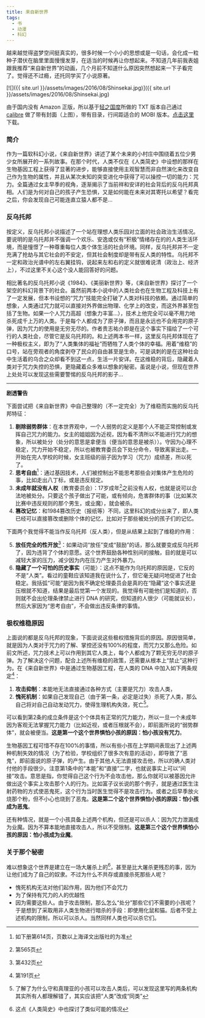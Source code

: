```yaml
---
title: 来自新世界
tags:
  - 书
  - 动漫
  - 科幻
---
```


越来越觉得盗梦空间挺真实的，很多时候一个小小的思想或是一句话，会化成一粒种子潜伏在脑里里面慢慢发芽，在适当的时候再让你想起来。不知道几年前我表姐跟我推荐“来自新世界”的动画，几个月前不知道什么原因突然想起来一下子看完了。觉得还不过瘾，还托同学买了小说原著。

[![]({{ site.url }}/assets/images/2016/08/Shinsekai.jpg)]({{ site.url }}/assets/images/2016/08/Shinsekai.jpg)

由于国内没有 Amazon 正版，所以基于[轻之国度](https://www.lightnovel.cn/thread-802163-1-1.html)所做的 TXT 版本自己通过 [calibre](http://calibre-ebook.com/) 做了带有封面（上图），带有目录，行间距适合的 MOBI 版本。[点击这里](https://www.dropbox.com/s/21rkuffrajr1e65/Shinsekai.mobi)下载。

### 简介

作为一篇软科幻小说，《来自新世界》讲述了某个未来的小村庄中围绕着五位少男少女所展开的一系列故事。在那个时代，人类不仅在《人类简史》中设想的那样在生物基因工程上获得了显著的进步，能够直接使用主观智慧而非自然演化来改变自己作为生物的属性，并且从某次未知的突变进化中获得了可以操控一切的能力：咒力。全篇通过女主早季的视角，逐渐揭示了当前祥和安详的社会背后的反乌托邦真相。人们是为何对自己的孩子产生恐惧，又是如何能在未来对其寄托以希望？看完之后，你会发现自己可能连直立猿人都不是...

### 反乌托邦

按定义，反乌托邦小说描述了一个站在理想人类乐园对立面的社会政治生活情况。要说明的是乌托邦并不强调一个欢乐、安逸或仅有“积极”情绪存在的的人类生活环境，而是憧憬了一种尊重每位人类个体生活的社会环境。同样，反乌托邦并不一定充满了抢劫与其它社会的不安定，但其社会制度却是带有反人类的特性。乌托邦不一定和政治光谱中的左右翼挂钩，说起来左和右的定义就很难说清（政治上、经济上），不过这里不关心这个没人能回答好的问题。

相比著名的反乌托邦小说《1984》、《美丽新世界》等，《来自新世界》探讨了一个架空的科幻背景下的社会。虽然前两本小说中的人类社会也在生物工程及科技上有了一定发展，但本书设想的“咒力”技能完全打破了人类对科技的依赖。通过简单的想象，人类通过咒力就可以直接对外界做出物理、化学上的改变，而这外界甚至包括了生物。如果一个人咒力高超（想象力丰富...），技术上他完全可以毫不用力地杀死成千上万的人类。于是每个人都成为了原子弹，而且是永远也不会用完的原子弹，因为咒力的使用是无穷无尽的。作者贵志祐介即是在这个事实下描绘了一个可行的人类社会，尽管它是反乌托邦的。和上述两本书一样，这里反乌托邦体现在了一种极权主义，即为了“人类集体的福祉”而牺牲了人类个体的幸福。用着“维稳”的口号，站在旁观者的角度剥夺了民众的自由甚至是生命，可是讽刺的是在这种社会中生活着的乌合之众却看不到这一点，生活一片安详。在这维稳的背后，隐藏着人类对于咒力失控的恐惧，更隐藏着众多难以想象的秘密。虽说是小说，但现在世界上处处可以发现这些需要警惕的反乌托邦的影子...

---

**剧透警告**

下面尝试把《来自新世界》中自己整理的（不一定完全）为了维稳而实施的反乌托邦特征：

1. **剔除弱势群体**：在本世界观中，一个人弱势的定义是那个人不能正常控制或发挥自己咒力的能力。女主的姐姐因为近视，因为看不清所以不能进行咒力的想象，所以被处分（处分的意思是拿便当（便当的意思是被杀））。守因为心理不稳定，咒力开始不稳定，所以也被教育委员会下处分命令，导致离家出走。一开始在完人学校的时候，女主班级的丽子因为学习（咒力）成绩差，所以死了。
2. **思考自由**[^1]：通过基因技术，人们被控制出不能思考那些会对集体产生危险的事，比如走出八丁标，或是违反规定。
3. **未成年就没有人权**（教育委员会）：17岁成年[^2]之前没有人权，也就是说可以合法地被处分。只要这个孩子做出了可能，或有倾向，危害群体的事（比如某次比赛中违反规则的那个男生，或业魔），就会被杀。
4. **篡改记忆**：和1984篡改历史（报纸等）不同，这里科幻的成分出来了，即人类已经可以直接篡改或删除个体的记忆，比如对于那些被处分的孩子们的记忆。

下面两个我觉得不能当作反乌托邦（反人类），但是从结果上起到了维稳的作用：

5. **放任完全的性开放**[^3]：如果动词“放任”变成“鼓励”的话，那么就要变成反乌托邦了，因为违背了个体的意愿。这个世界鼓励各种性别间的接触，目的就是可以减轻大家的压力，减少因为内在压力产生对外暴力。
6. **隐藏了一个可怕的历史事实**（可能）：这点不能作为乌托邦的原因是，它反的不是“人类”。看过的童鞋应该知道我在说什么了，但它毫无疑问地促进了社会稳定。我括弧“可能”是因为我不确定伦理委员会是真的在“隐藏”这个事实还是压根就不知道，结果是最后觉第一个发现的。我觉得有可能他们是知道的，否则就不会出伦理条律禁止进行 DNA 的研究，但知道的人很少（可能就议长），然后大家因为“思考自由”，不会做出违反条律的事情。

### 极权维稳原因

上面说的都是反乌托邦的现象，下面说说这些极权措施背后的原因。原因很简单，就是因为人类对于咒力的了解、掌控还没有100%的程度，而咒力又那么危险。如前文所述，咒力技术上可以作用到其它人类上，每个人都成为了颗无穷无尽的原子弹。为了解决这个问题，配合上述所有维稳的政策，还需要从根本上“禁止”这种行为。在《来自新世界》中是通过生物基因工程，在人类的 DNA 中加入如下两条规定[^4]：

1. **攻击抑制**：本能地无法直接通过各种方式（主要是咒力）攻击人类，
2. **愧死机制**：如果自己发现自己（由于第一条，必定是过失）杀死了人类，那么自己将对自己自动发动咒力，使得生理机构失效，死亡[^5]。

可以看到第2条的成立条件是这个个体具有正常的咒力能力，所以一旦一个未成年因为客观无法掌握咒力能力（比如近视，或者压根就不会），即前面所说的“弱势群体”，就会被便当。**这是第一个这个世界惧怕小孩的原因：怕小孩没有咒力**。

生物基因工程可惜不存在100%的事情，所以有些小孩在上学期间表现出了上述两种机制失效的情况（为了检验，学校组织了很多次有意的活动），即导致了“恶鬼”，即前面说的原子弹，的产生。由于其他人无法直接攻击他，所以的确人类对付他的手段很少。注意第1条中的“本能”和“直接”二字，也就说事实上可以“间接”攻击。意思是指，你觉得自己这个行为不会攻击他，那么你就可以被基因允许做出这个事实上攻击那个人的行为。比如富子议长说的那个例子，就是通过医生注射药物的方式使恶鬼死，这个行为当时医生觉得不是攻击行为。或者之后早季放火烧那个粉，但不小心也烧到了恶鬼。**这是第二个这个世界惧怕小孩的原因：怕小孩成为恶鬼**。

还有种情况，就是一个小孩具备上述两个机构，但还是可以杀人：因为咒力泄漏成为业魔。因为不算本能地直接攻击人，所以不受限制。**这是第三个这个世界惧怕小孩的原因：怕小孩成为业魔**。

### 关于那个秘密

难以想象这个世界是建立在一场大屠杀上的[^6]，甚至是比大屠杀更残忍的事，因为让他们成为了自己的奴隶。不过为什么不共存或直接杀死那些人呢？

- 愧死机构无法对他们起作用，因为他们不会咒力
- 为了保持有咒力的人的优越性
- 因为需要这些人。由于攻击限制，那么怎么“处分”那些它们不需要的小孩呢？于是想到了采取用非人类生物进行暗杀的手段：即使用化鼠和猫。后者不受上述机构的限制，所以可以杀人。当然同样人类也可以杀它们。

[^1]: 如下册第614页，页数以上海译文出版社的为准
[^2]: 第565页
[^3]: 第432页
[^4]: 第191页
[^5]: 了解了为什么守和真理亚的小孩可以攻击人类后，可以发现这里写的两条机构其实所有人都理解错了，其实应该把“人类”改成“同类”
[^6]: 这点《人类简史》中也探讨了类似可能的情况